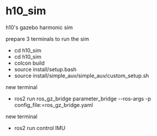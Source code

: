 # h10_sim

h10's gazebo harmonic sim

prepare 3 terminals to run the sim
- cd h10_sim
- cd h10_sim
- colcon build
- source install/setup.bash
- source install/simple_auv/simple_auv/custom_setup.sh

new terminal
- ros2 run ros_gz_bridge parameter_bridge --ros-args -p config_file:=ros_gz_bridge.yaml

new terminal
- ros2 run control IMU
